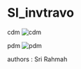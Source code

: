 # SI_invtravo

cdm 
![cdm](https://github.com/sitiirofiah/SI_invtravo/assets/107417662/f6bdad30-0cd5-497c-8480-5399a4a8aef1)

pdm
![pdm](https://github.com/sitiirofiah/SI_invtravo/assets/107417662/9cfe3a67-edf7-4148-823a-08eb8a566e82)

authors : Sri Rahmah
